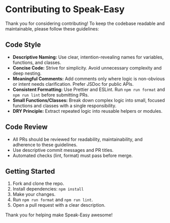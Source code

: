 # Contributing to Speak-Easy

Thank you for considering contributing! To keep the codebase readable and maintainable, please follow these guidelines:

## Code Style

- **Descriptive Naming:** Use clear, intention-revealing names for variables, functions, and classes.
- **Concise Code:** Strive for simplicity. Avoid unnecessary complexity and deep nesting.
- **Meaningful Comments:** Add comments only where logic is non-obvious or intent needs clarification. Prefer JSDoc for public APIs.
- **Consistent Formatting:** Use Prettier and ESLint. Run `npm run format` and `npm run lint` before submitting PRs.
- **Small Functions/Classes:** Break down complex logic into small, focused functions and classes with a single responsibility.
- **DRY Principle:** Extract repeated logic into reusable helpers or modules.

## Code Review

- All PRs should be reviewed for readability, maintainability, and adherence to these guidelines.
- Use descriptive commit messages and PR titles.
- Automated checks (lint, format) must pass before merge.

## Getting Started

1. Fork and clone the repo.
2. Install dependencies: `npm install`
3. Make your changes.
4. Run `npm run format` and `npm run lint`.
5. Open a pull request with a clear description.

Thank you for helping make Speak-Easy awesome!
